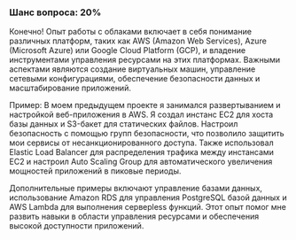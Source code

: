 ### Шанс вопроса: 20%

Конечно! Опыт работы с облаками включает в себя понимание различных платформ, таких как AWS (Amazon Web Services), Azure (Microsoft Azure) или Google Cloud Platform (GCP), и владение инструментами управления ресурсами на этих платформах. Важными аспектами являются создание виртуальных машин, управление сетевыми конфигурациями, обеспечение безопасности данных и масштабирование приложений.

Пример: В моем предыдущем проекте я занимался развертыванием и настройкой веб-приложения в AWS. Я создал инстанс EC2 для хоста базы данных и S3-бакет для статических файлов. Настроил безопасность с помощью групп безопасности, что позволило защитить мои сервисы от несанкционированного доступа. Также использовал Elastic Load Balancer для распределения трафика между инстансами EC2 и настроил Auto Scaling Group для автоматического увеличения мощностей приложений в пиковые периоды.

Дополнительные примеры включают управление базами данных, использование Amazon RDS для управления PostgreSQL базой данных и AWS Lambda для выполнения серверless функций. Этот опыт помог мне развить навыки в области управления ресурсами и обеспечения высокой доступности приложений.